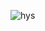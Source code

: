 ![hys](https://user-images.githubusercontent.com/61978707/78866330-2b57e200-7a7a-11ea-9dbf-0ee24710e18e.png)
